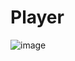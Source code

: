 # Player
![image](https://user-images.githubusercontent.com/36517599/165221678-d5304d34-a2b1-437f-bd61-9d772b460e77.png)

